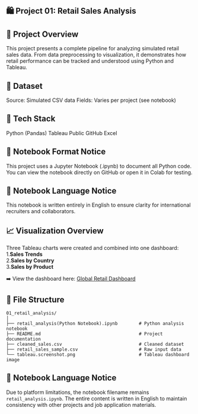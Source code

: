 ## 🛍️ Project 01: Retail Sales Analysis

## 📌 Project Overview
This project presents a complete pipeline for analyzing simulated retail sales data. 
From data preprocessing to visualization, it demonstrates how retail performance can be tracked and understood using Python and Tableau.

## 🧮 Dataset
Source: Simulated CSV data
Fields: Varies per project (see notebook)

## 🧰 Tech Stack
Python (Pandas)
Tableau Public
GitHub
Excel

## 📓 Notebook Format Notice
This project uses a Jupyter Notebook (.ipynb) to document all Python code. You can view the notebook directly on GitHub or open it in Colab for testing.

## 📘 Notebook Language Notice
This notebook is written entirely in English to ensure clarity for international recruiters and collaborators.

## 📈 Visualization Overview
Three Tableau charts were created and combined into one dashboard:
1.**Sales Trends**  
2.**Sales by Country**  
3.**Sales by Product**  

➡️ View the dashboard here: [Global Retail Dashboard](https://public.tableau.com/app/profile/zheng.lyu6601/viz/GlobalRetailAnalysis_17487317429280/GlobalRetailAnalysis)

## 📁 File Structure
```
01_retail_analysis/
│
├── retail_analysis(Python Notebook).ipynb        # Python analysis notebook
├── README.md                                     # Project documentation
├── cleaned_sales.csv                             # Cleaned dataset
├── retail_sales_sample.csv                       # Raw input data
└── tableau.screenshot.png                        # Tableau dashboard image
```
## 💬 Notebook Language Notice
Due to platform limitations, the notebook filename remains `retail_analysis.ipynb`. 
The entire content is written in English to maintain consistency with other projects and job application materials.
